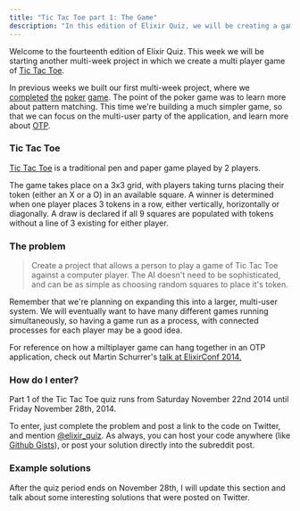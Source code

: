 ```yaml
---
title: "Tic Tac Toe part 1: The Game"
description: "In this edition of Elixir Quiz, we will be creating a game of Tic Tac Toe that we can incorporate into a larger, multi-user project"
---
```


Welcome to the fourteenth edition of Elixir Quiz. This week we will be starting another multi-week project in which we create a multi player game of [Tic Tac Toe](http://en.wikipedia.org/wiki/Tic-tac-toe).

In previous weeks we built our first multi-week project, where we [completed](http://elixirquiz.github.io/2014-08-30-poker-part-1-a-deck-of-cards.html) [the](http://elixirquiz.github.io/2014-09-06-poker-part-2-finding-a-winner.html) [poker](http://elixirquiz.github.io/2014-09-13-poker-part-3-making-decisions.html) [game](http://elixirquiz.github.io/2014-09-20-poker-part-4-playing-a-game.html). The point of the poker game was to learn more about pattern matching. This time we're building a much simpler game, so that we can focus on the multi-user party of the application, and learn more about [OTP](http://learnyousomeerlang.com/what-is-otp).

### Tic Tac Toe

[Tic Tac Toe](http://en.wikipedia.org/wiki/Tic-tac-toe) is a traditional pen and paper game played by 2 players.

The game takes place on a 3x3 grid, with players taking turns placing their token (either an X or a O) in an available square. A winner is determined when one player places 3 tokens in a row, either vertically, horizontally or diagonally. A draw is declared if all 9 squares are populated with tokens without a line of 3 existing for either player.

### The problem

> Create a project that allows a person to play a game of Tic Tac Toe against a computer player. The AI doesn't need to be sophisticated, and can be as simple as choosing random squares to place it's token.

Remember that we're planning on expanding this into a larger, multi-user system. We will eventually want to have many different games running simultaneously, so having a game run as a process, with connected processes for each player may be a good idea.

For reference on how a miltiplayer game can hang together in an OTP application, check out Martin Schurrer's [talk at ElixirConf 2014.](http://www.confreaks.com/videos/4131-elixirconf2014-otp-in-production-the-nitty-gritty-details-of-game-servers)

### How do I enter?

Part 1 of the Tic Tac Toe quiz runs from Saturday November 22nd 2014 until Friday November 28th, 2014.

To enter, just complete the problem and post a link to the code on Twitter, and mention [@elixir_quiz](https://twitter.com/elixir_quiz). As always, you can host your code anywhere (like [Github Gists](https://gist.github.com/)), or post your solution directly into the subreddit post.

### Example solutions

After the quiz period ends on November 28th, I will update this section and talk about some interesting solutions that were posted on Twitter.

